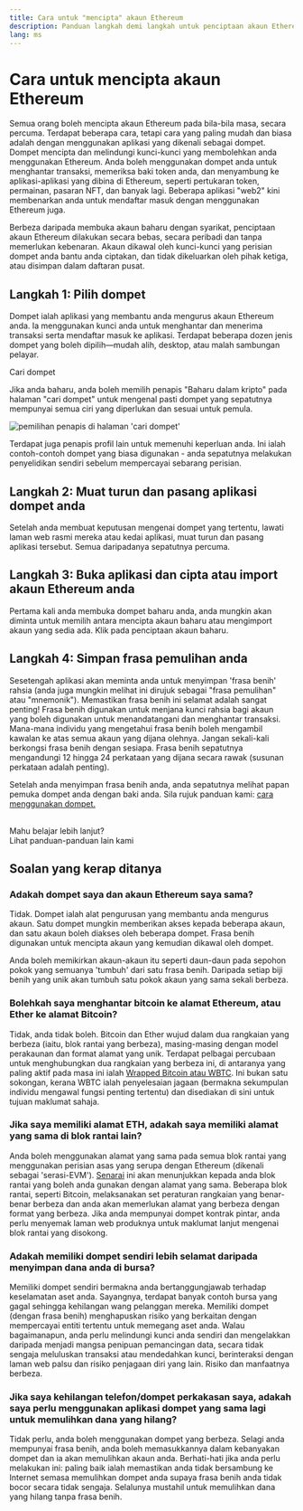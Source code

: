 ```yaml
---
title: Cara untuk "mencipta" akaun Ethereum
description: Panduan langkah demi langkah untuk penciptaan akaun Ethereum menggunakan dompet.
lang: ms
---
```


# Cara untuk mencipta akaun Ethereum

Semua orang boleh mencipta akaun Ethereum pada bila-bila masa, secara percuma. Terdapat beberapa cara, tetapi cara yang paling mudah dan biasa adalah dengan menggunakan aplikasi yang dikenali sebagai dompet. Dompet mencipta dan melindungi kunci-kunci yang membolehkan anda menggunakan Ethereum. Anda boleh menggunakan dompet anda untuk menghantar transaksi, memeriksa baki token anda, dan menyambung ke aplikasi-aplikasi yang dibina di Ethereum, seperti pertukaran token, permainan, pasaran NFT, dan banyak lagi. Beberapa aplikasi "web2" kini membenarkan anda untuk mendaftar masuk dengan menggunakan Ethereum juga.

Berbeza daripada membuka akaun baharu dengan syarikat, penciptaan akaun Ethereum dilakukan secara bebas, secara peribadi dan tanpa memerlukan kebenaran. Akaun dikawal oleh kunci-kunci yang perisian dompet anda bantu anda ciptakan, dan tidak dikeluarkan oleh pihak ketiga, atau disimpan dalam daftaran pusat.

## Langkah 1: Pilih dompet

Dompet ialah aplikasi yang membantu anda mengurus akaun Ethereum anda. Ia menggunakan kunci anda untuk menghantar dan menerima transaksi serta mendaftar masuk ke aplikasi. Terdapat beberapa dozen jenis dompet yang boleh dipilih—mudah alih, desktop, atau malah sambungan pelayar.

<ButtonLink href="/wallets/find-wallet/">
  Cari dompet
</ButtonLink>

Jika anda baharu, anda boleh memilih penapis "Baharu dalam kripto" pada halaman "cari dompet" untuk mengenal pasti dompet yang sepatutnya mempunyai semua ciri yang diperlukan dan sesuai untuk pemula.

![pemilihan penapis di halaman 'cari dompet'](./wallet-box.png)

Terdapat juga penapis profil lain untuk memenuhi keperluan anda. Ini ialah contoh-contoh dompet yang biasa digunakan - anda sepatutnya melakukan penyelidikan sendiri sebelum mempercayai sebarang perisian.

## Langkah 2: Muat turun dan pasang aplikasi dompet anda

Setelah anda membuat keputusan mengenai dompet yang tertentu, lawati laman web rasmi mereka atau kedai aplikasi, muat turun dan pasang aplikasi tersebut. Semua daripadanya sepatutnya percuma.

## Langkah 3: Buka aplikasi dan cipta atau import akaun Ethereum anda

Pertama kali anda membuka dompet baharu anda, anda mungkin akan diminta untuk memilih antara mencipta akaun baharu atau mengimport akaun yang sedia ada. Klik pada penciptaan akaun baharu.

## Langkah 4: Simpan frasa pemulihan anda

Sesetengah aplikasi akan meminta anda untuk menyimpan 'frasa benih' rahsia (anda juga mungkin melihat ini dirujuk sebagai "frasa pemulihan" atau "mnemonik"). Memastikan frasa benih ini selamat adalah sangat penting! Frasa benih digunakan untuk menjana kunci rahsia bagi akaun yang boleh digunakan untuk menandatangani dan menghantar transaksi. Mana-mana individu yang mengetahui frasa benih boleh mengambil kawalan ke atas semua akaun yang dijana olehnya. Jangan sekali-kali berkongsi frasa benih dengan sesiapa. Frasa benih sepatutnya mengandungi 12 hingga 24 perkataan yang dijana secara rawak (susunan perkataan adalah penting).

Setelah anda menyimpan frasa benih anda, anda sepatutnya melihat papan pemuka dompet anda dengan baki anda. Sila rujuk panduan kami: [cara menggunakan dompet.](/guides/how-to-use-a-wallet)

 <br />

<Alert className="justify-between">
  <AlertEmoji text=":eyes:" />
  <div>Mahu belajar lebih lanjut?</div>
  <ButtonLink href="/guides/">
    Lihat panduan-panduan lain kami
  </ButtonLink>
</Alert>

## Soalan yang kerap ditanya

### Adakah dompet saya dan akaun Ethereum saya sama?

Tidak. Dompet ialah alat pengurusan yang membantu anda mengurus akaun. Satu dompet mungkin memberikan akses kepada beberapa akaun, dan satu akaun boleh diakses oleh beberapa dompet. Frasa benih digunakan untuk mencipta akaun yang kemudian dikawal oleh dompet.

Anda boleh memikirkan akaun-akaun itu seperti daun-daun pada sepohon pokok yang semuanya 'tumbuh' dari satu frasa benih. Daripada setiap biji benih yang unik akan tumbuh satu pokok akaun yang sama sekali berbeza.

### Bolehkah saya menghantar bitcoin ke alamat Ethereum, atau Ether ke alamat Bitcoin?

Tidak, anda tidak boleh. Bitcoin dan Ether wujud dalam dua rangkaian yang berbeza (iaitu, blok rantai yang berbeza), masing-masing dengan model perakaunan dan format alamat yang unik. Terdapat pelbagai percubaan untuk menghubungkan dua rangkaian yang berbeza ini, di antaranya yang paling aktif pada masa ini ialah [Wrapped Bitcoin atau WBTC](https://www.bitcoin.com/get-started/what-is-wbtc/). Ini bukan satu sokongan, kerana WBTC ialah penyelesaian jagaan (bermakna sekumpulan individu mengawal fungsi penting tertentu) dan disediakan di sini untuk tujuan maklumat sahaja.

### Jika saya memiliki alamat ETH, adakah saya memiliki alamat yang sama di blok rantai lain?

Anda boleh menggunakan alamat yang sama pada semua blok rantai yang menggunakan perisian asas yang serupa dengan Ethereum (dikenali sebagai 'serasi-EVM'). [Senarai](https://chainlist.org/) ini akan menunjukkan kepada anda blok rantai yang boleh anda gunakan dengan alamat yang sama. Beberapa blok rantai, seperti Bitcoin, melaksanakan set peraturan rangkaian yang benar-benar berbeza dan anda akan memerlukan alamat yang berbeza dengan format yang berbeza. Jika anda mempunyai dompet kontrak pintar, anda perlu menyemak laman web produknya untuk maklumat lanjut mengenai blok rantai yang disokong.

### Adakah memiliki dompet sendiri lebih selamat daripada menyimpan dana anda di bursa?

Memiliki dompet sendiri bermakna anda bertanggungjawab terhadap keselamatan aset anda. Sayangnya, terdapat banyak contoh bursa yang gagal sehingga kehilangan wang pelanggan mereka. Memiliki dompet (dengan frasa benih) menghapuskan risiko yang berkaitan dengan mempercayai entiti tertentu untuk memegang aset anda. Walau bagaimanapun, anda perlu melindungi kunci anda sendiri dan mengelakkan daripada menjadi mangsa penipuan pemancingan data, secara tidak sengaja meluluskan transaksi atau mendedahkan kunci, berinteraksi dengan laman web palsu dan risiko penjagaan diri yang lain. Risiko dan manfaatnya berbeza.

### Jika saya kehilangan telefon/dompet perkakasan saya, adakah saya perlu menggunakan aplikasi dompet yang sama lagi untuk memulihkan dana yang hilang?

Tidak perlu, anda boleh menggunakan dompet yang berbeza. Selagi anda mempunyai frasa benih, anda boleh memasukkannya dalam kebanyakan dompet dan ia akan memulihkan akaun anda. Berhati-hati jika anda perlu melakukan ini: paling baik ialah memastikan anda tidak bersambung ke Internet semasa memulihkan dompet anda supaya frasa benih anda tidak bocor secara tidak sengaja. Selalunya mustahil untuk memulihkan dana yang hilang tanpa frasa benih.
